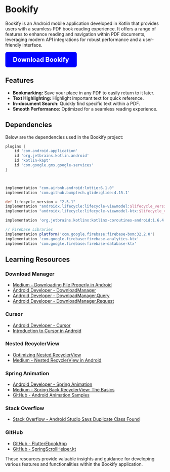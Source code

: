 # Bookify

Bookify is an Android mobile application developed in Kotlin that provides users with a seamless PDF book reading experience. It offers a range of features to enhance reading and navigation within PDF documents, leveraging modern API integrations for robust performance and a user-friendly interface.

<a href="https://github.com/MakwanaSwastik/Bookify/raw/master/app/Bookify.apk" style="display: inline-block; padding: 12px 24px; font-size: 20px; font-weight: bold; color: white; background-color: blue; text-align: center; text-decoration: none; border-radius: 6px;">Download Bookify</a>

## Features

- **Bookmarking:** Save your place in any PDF to easily return to it later.
- **Text Highlighting:** Highlight important text for quick reference.
- **In-document Search:** Quickly find specific text within a PDF.
- **Smooth Performance:** Optimized for a seamless reading experience.

## Dependencies

Below are the dependencies used in the Bookify project:

```groovy
plugins {
    id 'com.android.application'
    id 'org.jetbrains.kotlin.android'
    id 'kotlin-kapt'
    id 'com.google.gms.google-services'
}



implementation "com.airbnb.android:lottie:6.1.0"
implementation 'com.github.bumptech.glide:glide:4.15.1'

def lifecycle_version = "2.5.1"
implementation "androidx.lifecycle:lifecycle-viewmodel:$lifecycle_version"
implementation "androidx.lifecycle:lifecycle-viewmodel-ktx:$lifecycle_version"

implementation 'org.jetbrains.kotlinx:kotlinx-coroutines-android:1.6.4'

// Firebase Libraries
implementation platform('com.google.firebase:firebase-bom:32.2.0')
implementation 'com.google.firebase:firebase-analytics-ktx'
implementation 'com.google.firebase:firebase-database-ktx'
```

## Learning Resources

### Download Manager

- [Medium - Downloading File Properly in Android](https://medium.com/@aungkyawmyint_26195/downloading-file-properly-in-android-d8cc28d25aca)
- [Android Developer - DownloadManager](https://developer.android.com/reference/android/app/DownloadManager)
- [Android Developer - DownloadManager.Query](https://developer.android.com/reference/android/app/DownloadManager.Query)
- [Android Developer - DownloadManager.Request](https://developer.android.com/reference/android/app/DownloadManager.Request)

### Cursor

- [Android Developer - Cursor](https://developer.android.com/reference/android/database/Cursor)
- [Introduction to Cursor in Android](https://www.edureka.co/blog/introduction-to-cursor-in-android/)

### Nested RecyclerView

- [Optimizing Nested RecyclerView](https://proandroiddev.com/optimizing-nested-recyclerview-a9b7830a4ba7)
- [Medium - Nested RecyclerView in Android](https://medium.com/nerd-for-tech/nested-recyclerview-in-android-e5afb2b9771a#:~:text=Let%E2%80%99s%20talk%20about%20Optimizations%20of%20RecyclerView)

### Spring Animation

- [Android Developer - Spring Animation](https://developer.android.com/develop/ui/views/animations/spring-animation)
- [Medium - Spring Back RecyclerView: The Basics](https://medium.com/swlh/spring-back-recyclerview-the-basics-beebe3477cad)
- [GitHub - Android Animation Samples](https://github.com/KaustubhPatange/android-animation-samples)

### Stack Overflow

- [Stack Overflow - Android Studio Says Duplicate Class Found](https://stackoverflow.com/questions/75239367/android-studio-says-duplicate-class-found)

### GitHub

- [GitHub - FlutterEbookApp](https://github.com/JideGuru/FlutterEbookApp/tree/master)
- [GitHub - SpringScrollHelper.kt](https://github.com/KaustubhPatange/android-animation-samples/blob/master/SpringBack-RecyclerView/app/src/main/java/com/kpstv/dampingrecyclerview/ui/helpers/SpringScrollHelper.kt)

These resources provide valuable insights and guidance for developing various features and functionalities within the Bookify application.
